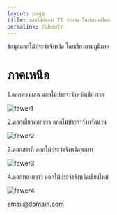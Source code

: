 ```yaml
---
layout: page
title: ดอกไม้ประจำ 77 จังหวัด ในประเทศไทย
permalink: /about/
---
```

ข้อมูลดอกไม้ประจำจังหวัด โดยเรียงตามภูมิภาค

# ภาคเหนือ

1.ดอกพวงแสด ดอกไม้ประจำจังหวัดเชียงราย

![fawer1](https://baansuan.files.wordpress.com/2008/02/puangsaed08.jpg?w=480&h=360)

2.ดอกเสี้ยวดอกขาว ดอกไม้ประจำจังหวัดน่าน

![fawer2](https://www.pstip.com/images/article-pstip/Health/herb/herb-040758-1.jpg)

3.ดอกสารภี ดอกไม้ประจำจังหวัดพะเยา

![fawer3](http://image.dek-d.com/27/0311/3677/117848938)

4.ดอกทองกวาว ดอกไม้ประจำจังหวัดเชียงใหม่

![fawer4](http://4.bp.blogspot.com/-b3X7M9tmd7w/ThhHm2RIgKI/AAAAAAAABCo/qYdaRTKkAYA/s400/47)










[email@domain.com](mailto:email@domain.com)

